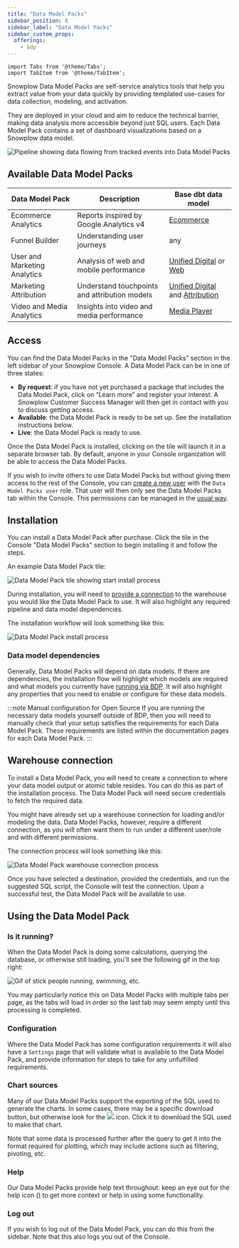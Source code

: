 ```yaml
---
title: "Data Model Packs"
sidebar_position: 8
sidebar_label: "Data Model Packs"
sidebar_custom_props:
  offerings:
    - bdp
---
```


```mdx-code-block
import Tabs from '@theme/Tabs';
import TabItem from '@theme/TabItem';
```

Snowplow Data Model Packs are self-service analytics tools that help you extract value from your data quickly by providing templated use-cases for data collection, modeling, and activation.

They are deployed in your cloud and aim to reduce the technical barrier, making data analysis more accessible beyond just SQL users. Each Data Model Pack contains a set of dashboard visualizations based on a Snowplow data model.

![Pipeline showing data flowing from tracked events into Data Model Packs](./images/data-apps-pipeline.png)

## Available Data Model Packs

| Data Model Pack              | Description                                   | Base dbt data model                                                                                                                                                                                                                       |
| ---------------------------- | --------------------------------------------- | ----------------------------------------------------------------------------------------------------------------------------------------------------------------------------------------------------------------------------------------- |
| Ecommerce Analytics          | Reports inspired by Google Analytics v4       | [Ecommerce](/docs/modeling-your-data/modeling-your-data-with-dbt/dbt-models/dbt-ecommerce-data-model/index.md)                                                                                                                            |
| Funnel Builder               | Understanding user journeys                   | any                                                                                                                                                                                                                                       |
| User and Marketing Analytics | Analysis of web and mobile performance        | [Unified Digital](/docs/modeling-your-data/modeling-your-data-with-dbt/dbt-models/dbt-unified-data-model/index.md) or [Web](/docs/modeling-your-data/modeling-your-data-with-dbt/dbt-models/legacy/dbt-web-data-model/index.md)           |
| Marketing Attribution        | Understand touchpoints and attribution models | [Unified Digital](/docs/modeling-your-data/modeling-your-data-with-dbt/dbt-models/dbt-unified-data-model/index.md) and [Attribution](/docs/modeling-your-data/modeling-your-data-with-dbt/dbt-models/dbt-attribution-data-model/index.md) |
| Video and Media Analytics    | Insights into video and media performance     | [Media Player](/docs/modeling-your-data/modeling-your-data-with-dbt/dbt-models/dbt-media-player-data-model/index.md)                                                                                                                      |

## Access

You can find the Data Model Packs in the "Data Model Packs" section in the left sidebar of your Snowplow Console. A Data Model Pack can be in one of three states:
* **By request**: if you have not yet purchased a package that includes the Data Model Pack, click on “Learn more” and register your interest. A Snowplow Customer Success Manager will then get in contact with you to discuss getting access.
* **Available**: the Data Model Pack is ready to be set up. See the installation instructions below.
* **Live**: the Data Model Pack is ready to use.

Once the Data Model Pack is installed, clicking on the tile will launch it in a separate browser tab. By default, anyone in your Console organization will be able to access the Data Model Packs.

If you wish to invite others to use Data Model Packs but without giving them access to the rest of the Console, you can [create a new user](/docs/account-management/managing-users/adding-removing/index.md) with the `Data Model Packs user` role. That user will then only see the Data Model Packs tab within the Console. This permissions can be managed in the [usual way](/docs/account-management/managing-users/managing-permissions/index.md).

## Installation

You can install a Data Model Pack after purchase. Click the tile in the Console "Data Model Packs" section to begin installing it and follow the steps.

An example Data Model Pack tile:

![Data Model Pack tile showing start install process](images/install-app-tile.png)

During installation, you will need to [provide a connection](#warehouse-connections) to the warehouse you would like the Data Model Pack to use. It will also highlight any required pipeline and data model dependencies.

The installation workflow will look something like this:

![Data Model Pack install process](images/sample-app-install.png)

### Data model dependencies

Generally, Data Model Packs will depend on data models. If there are dependencies, the installation flow will highlight which models are required and what models you currently have [running via BDP](/docs/modeling-your-data/running-data-models-via-snowplow-bdp/standard-models/index.md). It will also highlight any properties that you need to enable or configure for these data models.

:::note Manual configuration for Open Source
If you are running the necessary data models yourself outside of BDP, then you will need to manually check that your setup satisfies the requirements for each Data Model Pack. These requirements are listed within the documentation pages for each Data Model Pack.
:::

## Warehouse connection

To install a Data Model Pack, you will need to create a connection to where your data model output or atomic table resides. You can do this as part of the installation process. The Data Model Pack will need secure credentials to fetch the required data.

You might have already set up a warehouse connection for loading and/or modeling the data. Data Model Packs, however, require a different connection, as you will often want them to run under a different user/role and with different permissions.

The connection process will look something like this:

![Data Model Pack warehouse connection process](images/add-connection.png)

Once you have selected a destination, provided the credentials, and run the suggested SQL script, the Console will test the connection. Upon a successful test, the Data Model Pack will be available to use.

## Using the Data Model Pack
### Is it running?
When the Data Model Pack is doing some calculations, querying the database, or otherwise still loading, you'll see the following gif in the top right:

<div style={{"background-color": '#F2F4F7'}}>
<img src={require("./images/icon_running.gif").default} alt="Gif of stick people running, swimming, etc." style={{"width":"50px"}}/>
</div>

You may particularly notice this on Data Model Packs with multiple tabs per page, as the tabs will load in order so the last tab may seem empty until this processing is completed.

### Configuration
Where the Data Model Pack has some configuration requirements it will also have a `Settings` page that will validate what is available to the Data Model Pack, and provide information for steps to take for any unfulfilled requirements.

### Chart sources
Many of our Data Model Packs support the exporting of the SQL used to generate the charts. In some cases, there may be a specific download button, but otherwise look for the ![](./images/download_sql.svg) icon. Click it to download the SQL used to make that chart.

Note that some data is processed further after the query to get it into the format required for plotting, which may include actions such as filtering, pivoting, etc.

### Help
Our Data Model Packs provide help text throughout: keep an eye out for the help icon (<Icon icon="fa-regular fa-circle-question"/>) to get more context or help in using some functionality.

### Log out
If you wish to log out of the Data Model Pack, you can do this from the sidebar. Note that this also logs you out of the Console.
